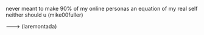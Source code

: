 never meant to make 90% of my online personas an equation of my real self 
neither should u
(mike00fuller)

---> (laremontada)
